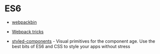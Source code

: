 # ES6

- [webpackbin](http://www.webpackbin.com)

- [Webpack tricks](https://github.com/rstacruz/webpack-tricks)

- [styled-components](https://styled-components.com) - Visual primitives for the component age. Use the best bits of ES6 and CSS to style your apps without stress
